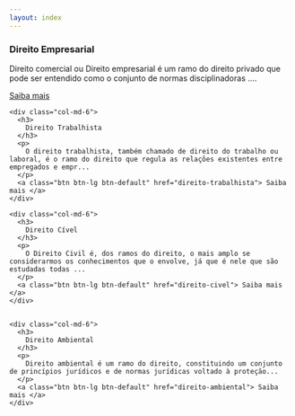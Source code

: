 ```yaml
---
layout: index
---
```


<div class="home">
  <div class="row">
    <div class="col-md-6">
      <h3>
        Direito Empresarial
      </h3>
      <p>
        Direito comercial ou Direito empresarial é um ramo do direito privado que pode ser entendido como o conjunto de normas disciplinadoras ....
      </p>
      <a class="btn btn-lg btn-default" href="direito-empresarial"> Saiba mais </a>
    </div>

    <div class="col-md-6">
      <h3>
        Direito Trabalhista
      </h3>
      <p>
        O direito trabalhista, também chamado de direito do trabalho ou laboral, é o ramo do direito que regula as relações existentes entre empregados e empr...
      </p>
      <a class="btn btn-lg btn-default" href="direito-trabalhista"> Saiba mais </a>
    </div>

    <div class="col-md-6">
      <h3>
        Direito Cível
      </h3>
      <p>
        O Direito Civil é, dos ramos do direito, o mais amplo se considerarmos os conhecimentos que o envolve, já que é nele que são estudadas todas ...
      </p>
      <a class="btn btn-lg btn-default" href="direito-civel"> Saiba mais </a>
    </div>


    <div class="col-md-6">
      <h3>
        Direito Ambiental
      </h3>
      <p>
        Direito ambiental é um ramo do direito, constituindo um conjunto de princípios jurídicos e de normas jurídicas voltado à proteção...
      </p>      
      <a class="btn btn-lg btn-default" href="direito-ambiental"> Saiba mais </a>
    </div>
  </div>
</div>
